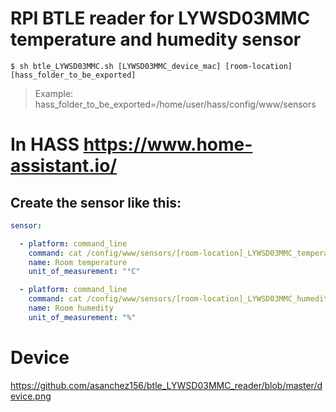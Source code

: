 # RPI BTLE reader for LYWSD03MMC temperature and humedity sensor

`$ sh btle_LYWSD03MMC.sh [LYWSD03MMC_device_mac] [room-location] [hass_folder_to_be_exported]`

> Example: hass_folder_to_be_exported=/home/user/hass/config/www/sensors


# In HASS https://www.home-assistant.io/

## Create the sensor like this:

```yml
sensor:

  - platform: command_line
    command: cat /config/www/sensors/[room-location]_LYWSD03MMC_temperature
    name: Room temperature
    unit_of_measurement: "°C"

  - platform: command_line
    command: cat /config/www/sensors/[room-location]_LYWSD03MMC_humedity
    name: Room humedity
    unit_of_measurement: "%"

```

# Device
https://github.com/asanchez156/btle_LYWSD03MMC_reader/blob/master/device.png

```
